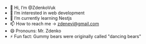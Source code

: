 - 👋 Hi, I’m @ZdenkoVuk
- 👀 I’m interested in web development
- 🌱 I’m currently learning Nestjs
- 📫 How to reach me -> zdenevi@gmail.com
- 😄 Pronouns: Mr. Zdenko
- ⚡ Fun fact: Gummy bears were originally called "dancing bears"

<!---
ZdenkoVuk/ZdenkoVuk is a ✨ special ✨ repository because its `README.md` (this file) appears on your GitHub profile.
You can click the Preview link to take a look at your changes.
--->
